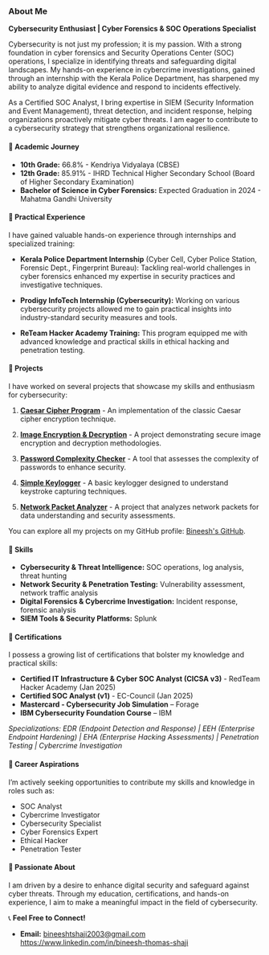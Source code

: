 ### About Me

**Cybersecurity Enthusiast | Cyber Forensics & SOC Operations Specialist**

Cybersecurity is not just my profession; it is my passion. With a strong foundation in cyber forensics and Security Operations Center (SOC) operations, I specialize in identifying threats and safeguarding digital landscapes. My hands-on experience in cybercrime investigations, gained through an internship with the Kerala Police Department, has sharpened my ability to analyze digital evidence and respond to incidents effectively.

As a Certified SOC Analyst, I bring expertise in SIEM (Security Information and Event Management), threat detection, and incident response, helping organizations proactively mitigate cyber threats. I am eager to contribute to a cybersecurity strategy that strengthens organizational resilience.

#### 🔹 Academic Journey
- **10th Grade:** 66.8% - Kendriya Vidyalaya (CBSE)
- **12th Grade:** 85.91% - IHRD Technical Higher Secondary School (Board of Higher Secondary Examination)
- **Bachelor of Science in Cyber Forensics:** Expected Graduation in 2024 - Mahatma Gandhi University

#### 🔹 Practical Experience
I have gained valuable hands-on experience through internships and specialized training:
- **Kerala Police Department Internship** (Cyber Cell, Cyber Police Station, Forensic Dept., Fingerprint Bureau): Tackling real-world challenges in cyber forensics enhanced my expertise in security practices and investigative techniques.

- **Prodigy InfoTech Internship (Cybersecurity):** Working on various cybersecurity projects allowed me to gain practical insights into industry-standard security measures and tools.

- **ReTeam Hacker Academy Training:** This program equipped me with advanced knowledge and practical skills in ethical hacking and penetration testing.

#### 🔹 Projects
I have worked on several projects that showcase my skills and enthusiasm for cybersecurity:

1. **[Caesar Cipher Program](https://github.com/Bineesh-thomas-07/PRODIGY_CS_01--Caesar-Cipher-Program)** - An implementation of the classic Caesar cipher encryption technique.

2. **[Image Encryption & Decryption](https://github.com/Bineesh-thomas-07/PRODIGY_CS_02-Image-Encryption-Decryption)** - A project demonstrating secure image encryption and decryption methodologies.

3. **[Password Complexity Checker](https://github.com/Bineesh-thomas-07/PRODIGY_CS_03--PASSWORD-COMPLEXITY-CHECKER)** - A tool that assesses the complexity of passwords to enhance security.

4. **[Simple Keylogger](https://github.com/Bineesh-thomas-07/PRODIGY_CS_04--Simple-Keylogger)** - A basic keylogger designed to understand keystroke capturing techniques.

5. **[Network Packet Analyzer](https://github.com/Bineesh-thomas-07/PRODIGY_CS_05--Network-Packet-Analyzer)** - A project that analyzes network packets for data understanding and security assessments.

You can explore all my projects on my GitHub profile: [Bineesh's GitHub](https://github.com/Bineesh-thomas-07).

#### 🔹 Skills
- **Cybersecurity & Threat Intelligence:** SOC operations, log analysis, threat hunting
- **Network Security & Penetration Testing:** Vulnerability assessment, network traffic analysis
- **Digital Forensics & Cybercrime Investigation:** Incident response, forensic analysis
- **SIEM Tools & Security Platforms:** Splunk

#### 🔹 Certifications
I possess a growing list of certifications that bolster my knowledge and practical skills:
- **Certified IT Infrastructure & Cyber SOC Analyst (CICSA v3)** - RedTeam Hacker Academy (Jan 2025)
- **Certified SOC Analyst (v1)** - EC-Council (Jan 2025)
- **Mastercard - Cybersecurity Job Simulation** – Forage
- **IBM Cybersecurity Foundation Course** – IBM

*Specializations: EDR (Endpoint Detection and Response) | EEH (Enterprise Endpoint Hardening) | EHA (Enterprise Hacking Assessments) | Penetration Testing | Cybercrime Investigation*

#### 🔹 Career Aspirations
I’m actively seeking opportunities to contribute my skills and knowledge in roles such as:
- SOC Analyst
- Cybercrime Investigator
- Cybersecurity Specialist
- Cyber Forensics Expert
- Ethical Hacker
- Penetration Tester

#### 🔹 Passionate About
I am driven by a desire to enhance digital security and safeguard against cyber threats. Through my education, certifications, and hands-on experience, I aim to make a meaningful impact in the field of cybersecurity.


📞 **Feel Free to Connect!**
- **Email:** [bineeshtshaji2003@gmail.com](mailto:bineeshtshaji2003@gmail.com)
https://www.linkedin.com/in/bineesh-thomas-shaji
